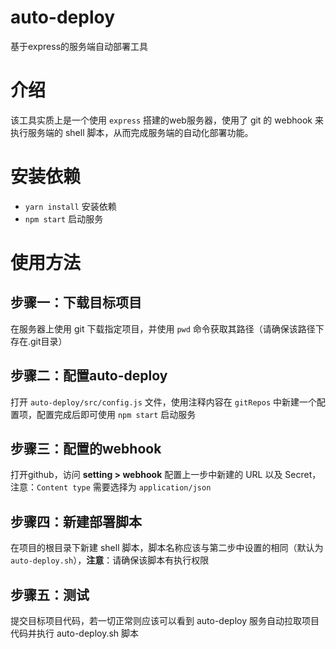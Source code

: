 # auto-deploy
基于express的服务端自动部署工具

# 介绍

该工具实质上是一个使用 `express` 搭建的web服务器，使用了 git 的 webhook 来执行服务端的 shell 脚本，从而完成服务端的自动化部署功能。

# 安装依赖

- `yarn install` 安装依赖
- `npm start` 启动服务

# 使用方法

## 步骤一：下载目标项目

在服务器上使用 git 下载指定项目，并使用 `pwd` 命令获取其路径（请确保该路径下存在.git目录）

## 步骤二：配置auto-deploy

打开 `auto-deploy/src/config.js` 文件，使用注释内容在 `gitRepos` 中新建一个配置项，配置完成后即可使用 `npm start` 启动服务

## 步骤三：配置的webhook

打开github，访问 **setting > webhook** 配置上一步中新建的 URL 以及 Secret，注意：`Content type` 需要选择为 `application/json`

## 步骤四：新建部署脚本

在项目的根目录下新建 shell 脚本，脚本名称应该与第二步中设置的相同（默认为 `auto-deploy.sh`），**注意**：请确保该脚本有执行权限

## 步骤五：测试

提交目标项目代码，若一切正常则应该可以看到 auto-deploy 服务自动拉取项目代码并执行 auto-deploy.sh 脚本
